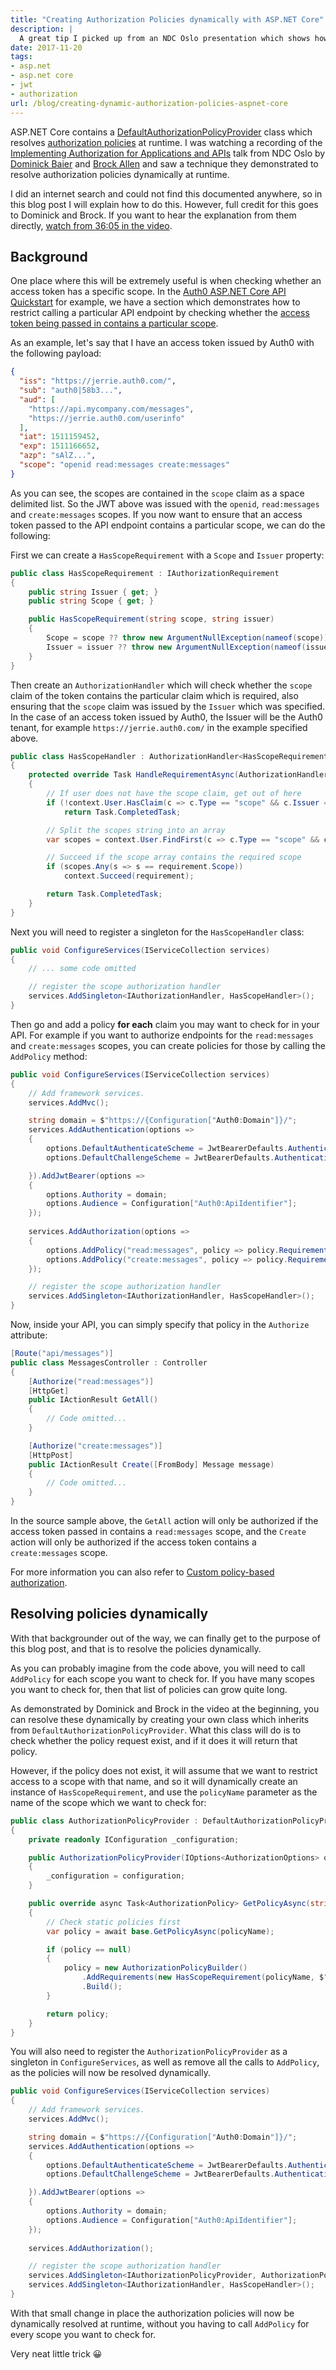 ```yaml
---
title: "Creating Authorization Policies dynamically with ASP.NET Core"
description: |
  A great tip I picked up from an NDC Oslo presentation which shows how you can dynamically create authorization policies for the ASP.NET Core authorization middleware.
date: 2017-11-20
tags:
- asp.net 
- asp.net core
- jwt
- authorization
url: /blog/creating-dynamic-authorization-policies-aspnet-core
---
```


ASP.NET Core contains a [DefaultAuthorizationPolicyProvider](https://docs.microsoft.com/en-us/dotnet/api/microsoft.aspnetcore.authorization.defaultauthorizationpolicyprovider?view=aspnetcore-2.0) class which resolves [authorization policies](https://docs.microsoft.com/en-us/aspnet/core/security/authorization/policies) at runtime. I was watching a recording of the [Implementing Authorization for Applications and APIs](https://www.youtube.com/watch?v=EJeZ3YNnqz8) talk from NDC Oslo by [Dominick Baier](https://leastprivilege.com/) and [Brock Allen](https://brockallen.com/) and saw a technique they demonstrated to resolve authorization policies dynamically at runtime.

I did an internet search and could not find this documented anywhere, so in this blog post I will explain how to do this. However, full credit for this goes to Dominick and Brock. If you want to hear the explanation from them directly, [watch from 36:05 in the video](https://www.youtube.com/watch?v=EJeZ3YNnqz8&feature=youtu.be&t=36m5s).

## Background

One place where this will be extremely useful is when checking whether an access token has a specific scope. In the [Auth0 ASP.NET Core API Quickstart](https://auth0.com/docs/quickstart/backend/aspnet-core-webapi) for example, we have a section which demonstrates how to restrict calling a particular API endpoint by checking whether the [access token being passed in contains a particular scope](https://auth0.com/docs/quickstart/backend/aspnet-core-webapi/v2/01-authorization#configure-the-scopes). 

As an example, let's say that I have an access token issued by Auth0 with the following payload:

```json
{
  "iss": "https://jerrie.auth0.com/",
  "sub": "auth0|58b3...",
  "aud": [
    "https://api.mycompany.com/messages",
    "https://jerrie.auth0.com/userinfo"
  ],
  "iat": 1511159452,
  "exp": 1511166652,
  "azp": "sAlZ...",
  "scope": "openid read:messages create:messages"
}
```

As you can see, the scopes are contained in the `scope` claim as a space delimited list. So the JWT above was issued with the `openid`, `read:messages` and `create:messages` scopes. If you now want to ensure that an access token passed to the API endpoint contains a particular scope, we can do the following:

First we can create a `HasScopeRequirement` with a `Scope` and `Issuer` property:

```csharp
public class HasScopeRequirement : IAuthorizationRequirement
{
    public string Issuer { get; }
    public string Scope { get; }

    public HasScopeRequirement(string scope, string issuer)
    {
        Scope = scope ?? throw new ArgumentNullException(nameof(scope));
        Issuer = issuer ?? throw new ArgumentNullException(nameof(issuer));
    }
}
```

Then create an `AuthorizationHandler` which will check whether the `scope` claim of the token contains the particular claim which is required, also ensuring that the `scope` claim was issued by the `Issuer` which was specified. In the case of an access token issued by Auth0, the Issuer will be the Auth0 tenant, for example `https://jerrie.auth0.com/` in the example specified above.

```csharp
public class HasScopeHandler : AuthorizationHandler<HasScopeRequirement>
{
    protected override Task HandleRequirementAsync(AuthorizationHandlerContext context, HasScopeRequirement requirement)
    {
        // If user does not have the scope claim, get out of here
        if (!context.User.HasClaim(c => c.Type == "scope" && c.Issuer == requirement.Issuer))
            return Task.CompletedTask;

        // Split the scopes string into an array
        var scopes = context.User.FindFirst(c => c.Type == "scope" && c.Issuer == requirement.Issuer).Value.Split(' ');

        // Succeed if the scope array contains the required scope
        if (scopes.Any(s => s == requirement.Scope))
            context.Succeed(requirement);

        return Task.CompletedTask;
    }
}
```

Next you will need to register a singleton for the `HasScopeHandler` class:

```csharp
public void ConfigureServices(IServiceCollection services)
{
    // ... some code omitted

    // register the scope authorization handler
    services.AddSingleton<IAuthorizationHandler, HasScopeHandler>();
}
```

Then go and add a policy **for each** claim you may want to check for in your API. For example if you want to authorize endpoints for the `read:messages` and `create:messages` scopes, you can create policies for those by calling the `AddPolicy` method:

```csharp
public void ConfigureServices(IServiceCollection services)
{
    // Add framework services.
    services.AddMvc();

    string domain = $"https://{Configuration["Auth0:Domain"]}/";
    services.AddAuthentication(options =>
    {
        options.DefaultAuthenticateScheme = JwtBearerDefaults.AuthenticationScheme;
        options.DefaultChallengeScheme = JwtBearerDefaults.AuthenticationScheme;

    }).AddJwtBearer(options =>
    {
        options.Authority = domain;
        options.Audience = Configuration["Auth0:ApiIdentifier"];
    });
            
    services.AddAuthorization(options =>
    {
        options.AddPolicy("read:messages", policy => policy.Requirements.Add(new HasScopeRequirement("read:messages", domain)));
        options.AddPolicy("create:messages", policy => policy.Requirements.Add(new HasScopeRequirement("create:messages", domain)));
    });

    // register the scope authorization handler
    services.AddSingleton<IAuthorizationHandler, HasScopeHandler>();
}
```

Now, inside your API, you can simply specify that policy in the `Authorize` attribute:

```csharp
[Route("api/messages")]
public class MessagesController : Controller
{
    [Authorize("read:messages")]
    [HttpGet]
    public IActionResult GetAll()
    {
        // Code omitted...
    }

    [Authorize("create:messages")]
    [HttpPost]
    public IActionResult Create([FromBody] Message message)
    {
        // Code omitted...
    }
}
```

In the source sample above, the `GetAll` action will only be authorized if the access token passed in contains a `read:messages` scope, and the `Create` action will only be authorized if the access token contains a `create:messages` scope.

For more information you can also refer to [Custom policy-based authorization](https://docs.microsoft.com/en-us/aspnet/core/security/authorization/policies).

## Resolving policies dynamically

With that backgrounder out of the way, we can finally get to the purpose of this blog post, and that is to resolve the policies dynamically.

As you can probably imagine from the code above, you will need to call `AddPolicy` for each scope you want to check for. If you have many scopes you want to check for, then that list of policies can grow quite long.

As demonstrated by Dominick and Brock in the video at the beginning, you can resolve these dynamically by creating your own class which inherits from `DefaultAuthorizationPolicyProvider`. What this class will do is to check whether the policy request exist, and if it does it will return that policy.

However, if the policy does not exist, it will assume that we want to restrict access to a scope with that name, and so it will dynamically create an instance of `HasScopeRequirement`, and use the `policyName` parameter as the name of the scope which we want to check for:

```csharp
public class AuthorizationPolicyProvider : DefaultAuthorizationPolicyProvider
{
    private readonly IConfiguration _configuration;

    public AuthorizationPolicyProvider(IOptions<AuthorizationOptions> options, IConfiguration configuration) : base(options)
    {
        _configuration = configuration;
    }

    public override async Task<AuthorizationPolicy> GetPolicyAsync(string policyName)
    {
        // Check static policies first
        var policy = await base.GetPolicyAsync(policyName);

        if (policy == null)
        {
            policy = new AuthorizationPolicyBuilder()
                .AddRequirements(new HasScopeRequirement(policyName, $"https://{_configuration["Auth0:Domain"]}/"))
                .Build();
        }

        return policy;
    }
}
```

You will also need to register the `AuthorizationPolicyProvider` as a singleton in `ConfigureServices`, as well as remove all the calls to `AddPolicy`, as the policies will now be resolved dynamically.

```csharp
public void ConfigureServices(IServiceCollection services)
{
    // Add framework services.
    services.AddMvc();

    string domain = $"https://{Configuration["Auth0:Domain"]}/";
    services.AddAuthentication(options =>
    {
        options.DefaultAuthenticateScheme = JwtBearerDefaults.AuthenticationScheme;
        options.DefaultChallengeScheme = JwtBearerDefaults.AuthenticationScheme;

    }).AddJwtBearer(options =>
    {
        options.Authority = domain;
        options.Audience = Configuration["Auth0:ApiIdentifier"];
    });
            
    services.AddAuthorization();

    // register the scope authorization handler
    services.AddSingleton<IAuthorizationPolicyProvider, AuthorizationPolicyProvider>();
    services.AddSingleton<IAuthorizationHandler, HasScopeHandler>();
}
```

With that small change in place the authorization policies will now be dynamically resolved at runtime, without you having to call `AddPolicy` for every scope you want to check for. 

Very neat little trick 😀